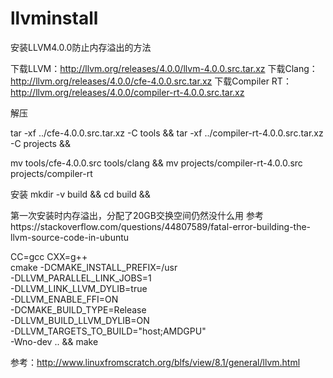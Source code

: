 # llvminstall
安装LLVM4.0.0防止内存溢出的方法

下载LLVM：http://llvm.org/releases/4.0.0/llvm-4.0.0.src.tar.xz
下载Clang： http://llvm.org/releases/4.0.0/cfe-4.0.0.src.tar.xz
下载Compiler RT：http://llvm.org/releases/4.0.0/compiler-rt-4.0.0.src.tar.xz

解压

tar -xf ../cfe-4.0.0.src.tar.xz -C tools &&
tar -xf ../compiler-rt-4.0.0.src.tar.xz -C projects &&

mv tools/cfe-4.0.0.src tools/clang &&
mv projects/compiler-rt-4.0.0.src projects/compiler-rt

安装
mkdir -v build &&
cd       build &&

第一次安装时内存溢出，分配了20GB交换空间仍然没什么用
参考https://stackoverflow.com/questions/44807589/fatal-error-building-the-llvm-source-code-in-ubuntu

CC=gcc CXX=g++                              \
cmake -DCMAKE_INSTALL_PREFIX=/usr           \
-DLLVM_PARALLEL_LINK_JOBS=1	\
-DLLVM_LINK_LLVM_DYLIB=true   	\
      -DLLVM_ENABLE_FFI=ON                  \
      -DCMAKE_BUILD_TYPE=Release            \
      -DLLVM_BUILD_LLVM_DYLIB=ON            \
      -DLLVM_TARGETS_TO_BUILD="host;AMDGPU" \
      -Wno-dev ..                           &&
make

参考：http://www.linuxfromscratch.org/blfs/view/8.1/general/llvm.html
